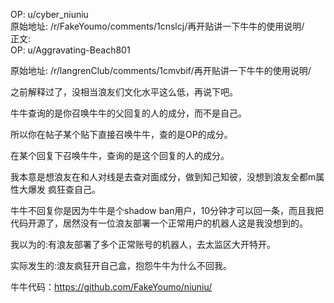 
OP: u/cyber_niuniu  
原始地址: /r/FakeYoumo/comments/1cnslcj/再开贴讲一下牛牛的使用说明/  
正文:  
OP: u/Aggravating-Beach801  

 原始地址: /r/langrenClub/comments/1cmvbif/再开贴讲一下牛牛的使用说明/  

之前解释过了，没相当浪友们文化水平这么低，再说下吧。

牛牛查询的是你召唤牛牛的父回复的人的成分，而不是自己。

所以你在帖子某个贴下直接召唤牛牛，查的是OP的成分。

在某个回复下召唤牛牛，查询的是这个回复的人的成分。

我本意是想浪友在和人对线是去查对面成分，做到知己知彼，没想到浪友全都m属性大爆发
疯狂查自己。

牛牛不回复你是因为牛牛是个shadow ban用户，10分钟才可以回一条，而且我把代码开源了，居然没有一位浪友部署一个正常用户的机器人这是我没想到的。

我以为的:有浪友部署了多个正常账号的机器人，去太监区大开特开。

实际发生的:浪友疯狂开自己盒，抱怨牛牛为什么不回我。


牛牛代码：https://github.com/FakeYoumo/niuniu/

